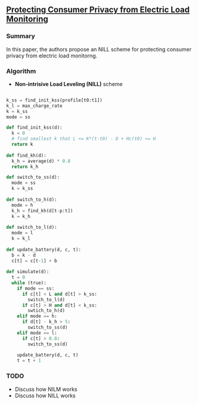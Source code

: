## [Protecting Consumer Privacy from Electric Load Monitoring](http://www.cse.psu.edu/~smclaugh/cse598e-f11/papers/mclaughlin-ccs.pdf)

### Summary
In this paper, the authors propose an NILL scheme for protecting consumer privacy from electric load monitorng.  

### Algorithm
- **Non-intrisive Load Leveling (NILL)** scheme

```Python

k_ss = find_init_kss(profile[t0:t1])
k_l = max_charge_rate
k = k_ss
mode = ss

def find_init_kss(d):
  k = 0
  # find smallest k that L <= K*(t-t0) - D + Hc(t0) <= H
  return k
  
def find_kh(d):
  k_h = average(d) * 0.8
  return k_h

def switch_to_ss(d):
  mode = ss
  k = k_ss
  
def switch_to_h(d):
  mode = h
  k_h = find_kh(d[t-p:t])
  k = k_h
        
def switch_to_l(d):
  mode = l
  k = k_l
  
def update_battery(d, c, t):
  b = k - d
  c[t] = c[t-1] + b
  
def simulate(d):
  t = 0
  while (true):
    if mode == ss:
      if c[t] < L and d[t] > k_ss:
        switch_to_l(d)
      if c[t] > H and d[t] < k_ss:
        swtich_to_h(d)
    elif mode == h:
      if d[t] - k_h > 5:
        switch_to_ss(d)
    elif mode == l:
      if c[t] > 0.8:
        switch_to_ss(d)
    
    update_battery(d, c, t)
    t = t + 1
```

### TODO
- Discuss how NILM works
- Discuss how NILL works
